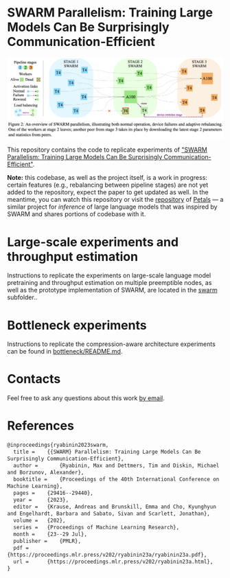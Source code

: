 # SWARM Parallelism: Training Large Models Can Be Surprisingly Communication-Efficient

![Illustration of SWARM parallelism](swarm.png)

This repository contains the code to replicate experiments of
["SWARM Parallelism: Training Large Models Can Be Surprisingly Communication-Efficient"](https://arxiv.org/abs/2301.11913).

**Note:** this codebase, as well as the project itself, is a work in progress: 
certain features (e.g., rebalancing between pipeline stages) are not yet added to the repository, expect the paper to get updated as well.
In the meantime, you can watch this repository or visit the [repository](https://github.com/bigscience-workshop/petals)
of [Petals](https://petals.ml/) — a similar project for *inference* of large language models that was inspired by SWARM
and shares portions of codebase with it.

# Large-scale experiments and throughput estimation

Instructions to replicate the experiments on large-scale language model pretraining and throughput estimation on
multiple preemptible nodes, as well as the prototype implementation of SWARM, are located in
the [swarm](./swarm) subfolder..

# Bottleneck experiments

Instructions to replicate the compression-aware architecture experiments can be found
in [bottleneck/README.md](bottleneck/README.md).

# Contacts

Feel free to ask any questions about this work [by email](mailto:mryabinin0@gmail.com).

# References

```
@inproceedings{ryabinin2023swarm,
  title = 	 {{SWARM} Parallelism: Training Large Models Can Be Surprisingly Communication-Efficient},
  author =       {Ryabinin, Max and Dettmers, Tim and Diskin, Michael and Borzunov, Alexander},
  booktitle = 	 {Proceedings of the 40th International Conference on Machine Learning},
  pages = 	 {29416--29440},
  year = 	 {2023},
  editor = 	 {Krause, Andreas and Brunskill, Emma and Cho, Kyunghyun and Engelhardt, Barbara and Sabato, Sivan and Scarlett, Jonathan},
  volume = 	 {202},
  series = 	 {Proceedings of Machine Learning Research},
  month = 	 {23--29 Jul},
  publisher =    {PMLR},
  pdf = 	 {https://proceedings.mlr.press/v202/ryabinin23a/ryabinin23a.pdf},
  url = 	 {https://proceedings.mlr.press/v202/ryabinin23a.html},
}
```
